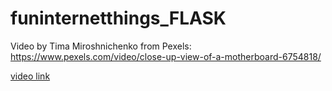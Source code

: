 # funinternetthings_FLASK

Video by Tima Miroshnichenko from Pexels: https://www.pexels.com/video/close-up-view-of-a-motherboard-6754818/

[video link](fit_web/static/videos/pexels-tima-miroshnichenko-6754818%20(360p).mp4)
